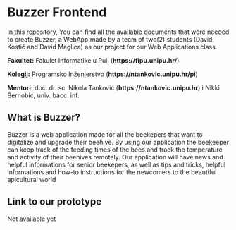 # Buzzer Frontend
<p>In this repository, You can find all the available documents that were needed to create Buzzer, a WebApp made by a team of two(2) students (David Kostić and David Maglica) as our project for our Web Applications class.</p>


<p><strong>Fakultet:</strong> Fakulet Informatike u Puli (<strong>https://fipu.unipu.hr/</strong>)</p>
<p><strong>Kolegij:</strong> Programsko Inženjerstvo (<strong>https://ntankovic.unipu.hr/pi</strong>)</p>
<p><strong>Mentori:</strong> doc. dr. sc. Nikola Tanković (<strong>https://ntankovic.unipu.hr</strong>) i Nikki Bernobić, univ. bacc. inf.</p>

<h2>What is Buzzer?</h2>
<p>Buzzer is a web application made for all the beekepers that want to digitalize and upgrade their beehive. By using our application the beekeeper can keep track of the feeding times of the bees and track the temperature and activity of their beehives remotely. Our application will have news and helpful informations for senior beekepers, as well as tips and tricks, helpful informations and how-to instructions for the newcomers to the beautiful apicultural world</p>

<h2>Link to our prototype</h2>
<p>Not available yet</p>


